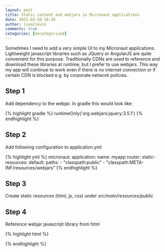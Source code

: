```yaml
---
layout: post
title: Static content and webjars in Micronaut applications
date: 2021-02-28 16:39
author: isaaclevin
comments: true
categories: [Uncategorized]
---
```

<!-- wp:paragraph -->
<p>Sometimes I need to add a very simple UI to my Micronaut applications. Lightweight javascript libraries such as JQuery or AngularJS are quite convenient for this purpose. Traditionally CDNs are used to reference and download these libraries at runtime, but I prefer to use webjars. This way my app will continue to work even if there is no internet connection or if certain CDN is blocked e.g. by corporate network policies.</p>
<!-- /wp:paragraph -->

<!-- wp:heading -->
<h2>Step 1</h2>
<!-- /wp:heading -->

<!-- wp:paragraph -->
<p>Add dependency to the webjar. In gradle this would look like:</p>
<!-- /wp:paragraph -->

<!-- wp:code -->
{% highlight gradle %}
runtimeOnly('org.webjars:jquery:3.5.1')
{% endhighlight %}
<!-- /wp:code -->

<!-- wp:heading -->
<h2>Step 2</h2>
<!-- /wp:heading -->

<!-- wp:paragraph -->
<p>Add following configuration to application.yml</p>
<!-- /wp:paragraph -->

<!-- wp:code -->
{% highlight yml %}
micronaut:
  application:
    name: myapp
  router:
    static-resources:
      default:
        paths:
          - "classpath:public"
          - "classpath:META-INF/resources/webjars"
{% endhighlight %}
<!-- /wp:code -->

<!-- wp:heading -->
<h2>Step 3</h2>
<!-- /wp:heading -->

<!-- wp:paragraph -->
<p>Create static resources (html, js, css) under <em>src/main/resources/public</em></p>
<!-- /wp:paragraph -->

<!-- wp:heading -->
<h2>Step 4</h2>
<!-- /wp:heading -->

<!-- wp:paragraph -->
<p>Reference webjar javascript library from html</p>
<!-- /wp:paragraph -->

<!-- wp:code -->
{% highlight html %}
<head>
    <script src="jquery/3.5.1/jquery.min.js"></script>
</head>
{% endhighlight %}
<!-- /wp:code -->
